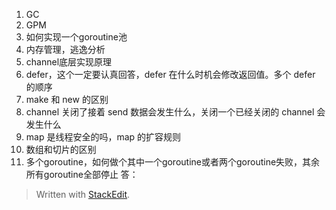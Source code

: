 
 1. GC
 2. GPM
 3. 如何实现一个goroutine池
 4. 内存管理，逃逸分析
 5. channel底层实现原理
 6. defer，这个一定要认真回答，defer 在什么时机会修改返回值。多个 defer 的顺序
 7. make 和 new 的区别
 8. channel 关闭了接着 send 数据会发生什么，关闭一个已经关闭的 channel 会发生什么
 9. map 是线程安全的吗，map 的扩容规则
 10. 数组和切片的区别 
 11. 多个goroutine，如何做个其中一个goroutine或者两个goroutine失败，其余所有goroutine全部停止
答：

> Written with [StackEdit](https://stackedit.io/).
<!--stackedit_data:
eyJoaXN0b3J5IjpbODk5MDY5MjAxXX0=
-->